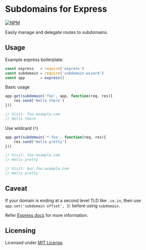 # Subdomains for Express
[![NPM](https://nodei.co/npm/subdomain-wizard.png)](https://nodei.co/npm/subdomain-wizard/)

Easily manage and delegate routes to subdomains.

## Usage
Example express boilerplate:

```javascript
const express   = require('express')
const subdomain = require('subdomain-wizard')
const app       = express() 
```

Basic usage

```javascript
app.get(subdomain('foo', app, function(req, res){
    res.send('Hello there')
}))

// Visit: foo.example.com
// Hello there
```

Use wildcard (`*`)

```javascript
app.get(subdomain('*.foo', function(req, res){
    res.send('Hello pretty')
}))

// Visit: foo.example.com
// Hello pretty

// Visit: bar.foo.example.com
// Hello pretty
```

## Caveat
If your domain is ending at a second level TLD like `.co.in`, then use `app.set('subdomain offset', 3)` before using `subdomain.`

Refer [Express docs](https://expressjs.com/en/api.html#req.subdomains) for more information.

## Licensing
Licensed under [MIT License](https://raw.githubusercontent.com/pSnehanshu/subdomain-wizard/master/LICENSE).
